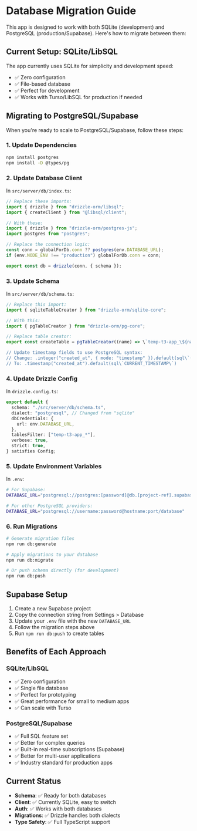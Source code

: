 # Database Migration Guide

This app is designed to work with both SQLite (development) and PostgreSQL (production/Supabase). Here's how to migrate between them:

## Current Setup: SQLite/LibSQL

The app currently uses SQLite for simplicity and development speed:

- ✅ Zero configuration
- ✅ File-based database
- ✅ Perfect for development
- ✅ Works with Turso/LibSQL for production if needed

## Migrating to PostgreSQL/Supabase

When you're ready to scale to PostgreSQL/Supabase, follow these steps:

### 1. Update Dependencies

```bash
npm install postgres
npm install -D @types/pg
```

### 2. Update Database Client

In `src/server/db/index.ts`:

```typescript
// Replace these imports:
import { drizzle } from "drizzle-orm/libsql";
import { createClient } from "@libsql/client";

// With these:
import { drizzle } from "drizzle-orm/postgres-js";
import postgres from "postgres";

// Replace the connection logic:
const conn = globalForDb.conn ?? postgres(env.DATABASE_URL);
if (env.NODE_ENV !== "production") globalForDb.conn = conn;

export const db = drizzle(conn, { schema });
```

### 3. Update Schema

In `src/server/db/schema.ts`:

```typescript
// Replace this import:
import { sqliteTableCreator } from "drizzle-orm/sqlite-core";

// With this:
import { pgTableCreator } from "drizzle-orm/pg-core";

// Replace table creator:
export const createTable = pgTableCreator((name) => \`temp-t3-app_\${name}\`);

// Update timestamp fields to use PostgreSQL syntax:
// Change: .integer("created_at", { mode: "timestamp" }).default(sql\`(unixepoch())\`)
// To: .timestamp("created_at").default(sql\`CURRENT_TIMESTAMP\`)
```

### 4. Update Drizzle Config

In `drizzle.config.ts`:

```typescript
export default {
  schema: "./src/server/db/schema.ts",
  dialect: "postgresql", // Changed from "sqlite"
  dbCredentials: {
    url: env.DATABASE_URL,
  },
  tablesFilter: ["temp-t3-app_*"],
  verbose: true,
  strict: true,
} satisfies Config;
```

### 5. Update Environment Variables

In `.env`:

```bash
# For Supabase:
DATABASE_URL="postgresql://postgres:[password]@db.[project-ref].supabase.co:5432/postgres"

# For other PostgreSQL providers:
DATABASE_URL="postgresql://username:password@hostname:port/database"
```

### 6. Run Migrations

```bash
# Generate migration files
npm run db:generate

# Apply migrations to your database
npm run db:migrate

# Or push schema directly (for development)
npm run db:push
```

## Supabase Setup

1. Create a new Supabase project
2. Copy the connection string from Settings > Database
3. Update your `.env` file with the new `DATABASE_URL`
4. Follow the migration steps above
5. Run `npm run db:push` to create tables

## Benefits of Each Approach

### SQLite/LibSQL

- ✅ Zero configuration
- ✅ Single file database
- ✅ Perfect for prototyping
- ✅ Great performance for small to medium apps
- ✅ Can scale with Turso

### PostgreSQL/Supabase

- ✅ Full SQL feature set
- ✅ Better for complex queries
- ✅ Built-in real-time subscriptions (Supabase)
- ✅ Better for multi-user applications
- ✅ Industry standard for production apps

## Current Status

- **Schema**: ✅ Ready for both databases
- **Client**: ✅ Currently SQLite, easy to switch
- **Auth**: ✅ Works with both databases
- **Migrations**: ✅ Drizzle handles both dialects
- **Type Safety**: ✅ Full TypeScript support
